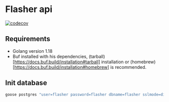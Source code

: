 # Flasher api

[![codecov](https://codecov.io/gh/agravelot/flasher-lerna/branch/main/graph/badge.svg?token=B3HIJ1UON1)](https://codecov.io/gh/agravelot/flasher-lerna)

## Requirements

- Golang version 1.18
- Buf installed with his dependencies, (tarball)[https://docs.buf.build/installation#tarball] installation or (homebrew)[https://docs.buf.build/installation#homebrew] is recommended.

## Init database

```bash
goose postgres "user=flasher password=flasher dbname=flasher sslmode=disable" up
```

